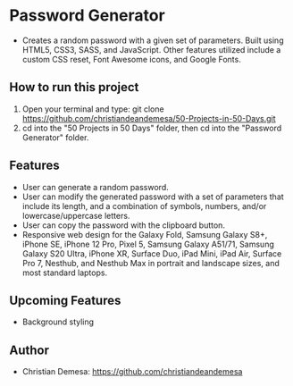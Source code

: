 # Password Generator

-   Creates a random password with a given set of parameters. Built using HTML5, CSS3, SASS, and JavaScript. Other features utilized include a custom CSS reset, Font Awesome icons, and Google Fonts.

## How to run this project

1. Open your terminal and type: git clone https://github.com/christiandeandemesa/50-Projects-in-50-Days.git
2. cd into the "50 Projects in 50 Days" folder, then cd into the "Password Generator" folder.

## Features

-   User can generate a random password.
-   User can modify the generated password with a set of parameters that include its length, and a combination of symbols, numbers, and/or lowercase/uppercase letters.
-   User can copy the password with the clipboard button.
-   Responsive web design for the Galaxy Fold, Samsung Galaxy S8+, iPhone SE, iPhone 12 Pro, Pixel 5, Samsung Galaxy A51/71, Samsung Galaxy S20 Ultra, iPhone XR, Surface Duo, iPad Mini, iPad Air, Surface Pro 7, Nesthub, and Nesthub Max in portrait and landscape sizes, and most standard laptops.

## Upcoming Features

-   Background styling

## Author

-   Christian Demesa: https://github.com/christiandeandemesa
